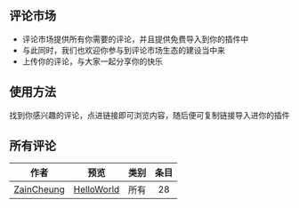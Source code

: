 ## 评论市场

* 评论市场提供所有你需要的评论，并且提供免费导入到你的插件中
* 与此同时，我们也欢迎你参与到评论市场生态的建设当中来
* 上传你的评论，与大家一起分享你的快乐

## 使用方法

找到你感兴趣的评论，点进链接即可浏览内容，随后便可复制链接导入进你的插件

## 所有评论

|                     作者                      |                             预览                             | 类别 | 条目 |
| :-------------------------------------------: | :----------------------------------------------------------: | :--: | :--: |
| [ZainCheung](https://github.com/superBoyJack) | [HelloWorld](https://github.com/superBoyJack/CSDN-helper/blob/master/market/HelloWorld.md) | 所有 |  28  |

